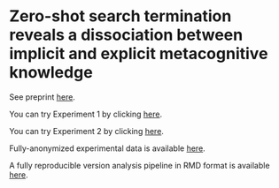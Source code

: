 # Zero-shot search termination reveals a dissociation between implicit and explicit metacognitive knowledge

See preprint [here](https://psyarxiv.com/kfzvx/).

You can try Experiment 1 by clicking [here](https://matanmazor.github.io/termination/experiments/demos/exp1/).

You can try Experiment 2 by clicking [here](https://matanmazor.github.io/termination/experiments/demos/exp2/).

Fully-anonymized experimental data is available [here](https://github.com/matanmazor/termination/tree/main/experiments).

A fully reproducible version analysis pipeline in RMD format is available [here](https://github.com/matanmazor/termination/blob/main/docs/termination.rmd). 
